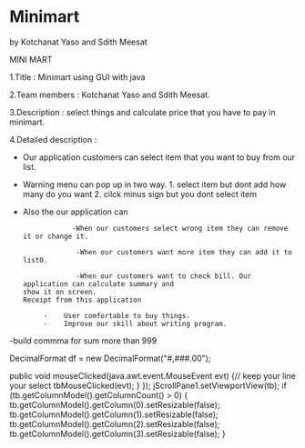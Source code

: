 # Minimart
 by Kotchanat Yaso and Sdith Meesat

 MINI MART

1.Title :  Minimart using GUI with java

2.Team members : Kotchanat Yaso and Sdith Meesat.

3.Description : select things and calculate price that you have to pay in minimart.

4.Detailed description : 

  - Our application customers can select item that you want to buy from our list.
  
  - Warning menu can pop up in two way. 1. select item but dont add how many do you want 2. cilck minus sign but you dont select item

  - Also the our application can 
                    
                    -When our customers select wrong item they can remove it or change it.
                     
                     -When our customers want more item they can add it to list0.
                     
                     -When our customers want to check bill. Our application can calculate summary and                                                                                         show it on screen.
        Receipt from this application     
        
             -    User comfortable to buy things.
             -    Improve our skill about writing program.
-build commma for sum more than 999

DecimalFormat df = new DecimalFormat("#,###.00");

 public void mouseClicked(java.awt.event.MouseEvent evt) {// keep your line your select 
                tbMouseClicked(evt);
            }
        });
        jScrollPane1.setViewportView(tb);
        if (tb.getColumnModel().getColumnCount() > 0) {
            tb.getColumnModel().getColumn(0).setResizable(false);
            tb.getColumnModel().getColumn(1).setResizable(false);
            tb.getColumnModel().getColumn(2).setResizable(false);
            tb.getColumnModel().getColumn(3).setResizable(false);
        }
